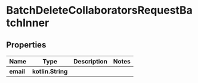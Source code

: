 
# BatchDeleteCollaboratorsRequestBatchInner

## Properties
| Name | Type | Description | Notes |
| ------------ | ------------- | ------------- | ------------- |
| **email** | **kotlin.String** |  |  |



